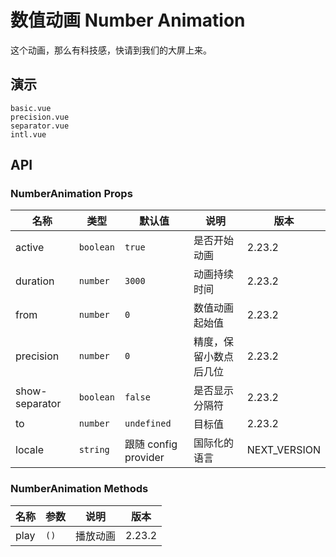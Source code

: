 # 数值动画 Number Animation

这个动画，那么有科技感，快请到我们的大屏上来。

## 演示

```demo
basic.vue
precision.vue
separator.vue
intl.vue
```

## API

### NumberAnimation Props

| 名称 | 类型 | 默认值 | 说明 | 版本 |
| --- | --- | --- | --- | --- |
| active | `boolean` | `true` | 是否开始动画 | 2.23.2 |
| duration | `number` | `3000` | 动画持续时间 | 2.23.2 |
| from | `number` | `0` | 数值动画起始值 | 2.23.2 |
| precision | `number` | `0` | 精度，保留小数点后几位 | 2.23.2 |
| show-separator | `boolean` | `false` | 是否显示分隔符 | 2.23.2 |
| to | `number` | `undefined` | 目标值 | 2.23.2 |
| locale | `string` | 跟随 config provider | 国际化的语言 | NEXT_VERSION |

### NumberAnimation Methods

| 名称 | 参数 | 说明     | 版本   |
| ---- | ---- | -------- | ------ |
| play | `()` | 播放动画 | 2.23.2 |
